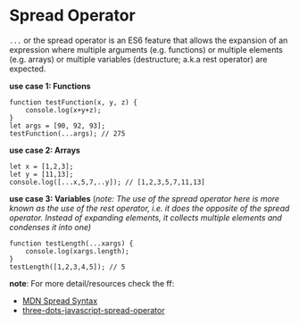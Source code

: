 # Spread Operator

`...` or the spread operator is an ES6 feature that allows the expansion of an expression where multiple arguments (e.g. functions) or multiple elements (e.g. arrays) or multiple variables (destructure; a.k.a rest operator) are expected.

**use case 1: Functions**
```
function testFunction(x, y, z) {
    console.log(x+y+z);
}
let args = [90, 92, 93];
testFunction(...args); // 275
```

**use case 2: Arrays**
```
let x = [1,2,3];
let y = [11,13];
console.log([...x,5,7,..y]); // [1,2,3,5,7,11,13]
```

**use case 3: Variables** (_note: The use of the spread operator here is more known as the use of the rest operator, i.e. it does the opposite of the spread operator. Instead of expanding elements, it collects multiple elements and condenses it into one)_
```
function testLength(...xargs) {
    console.log(xargs.length);
}
testLength([1,2,3,4,5]); // 5
```

**note**: For more detail/resources check the ff:

* [MDN Spread Syntax](https://developer.mozilla.org/en/docs/Web/JavaScript/Reference/Operators/Spread_operator)
* [three-dots-javascript-spread-operator](http://jpsierens.com/three-dots-javascript-spread-operator/)

